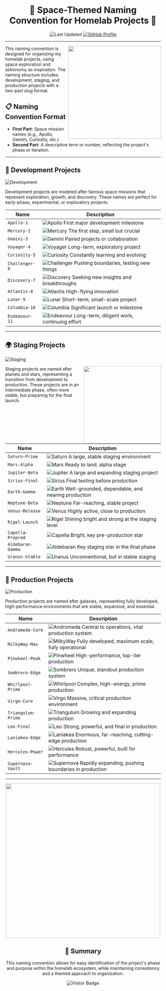 <div align="center">
  
# 🚀 Space-Themed Naming Convention for Homelab Projects 🌌

![Last Updated](https://img.shields.io/badge/Last%20Updated-2025--06--06-success)
[![GitHub Profile](https://img.shields.io/badge/GitHub-basher83-181717?style=flat&logo=github)](https://github.com/basher83)

</div>

---

<img align="right" width="300" src="https://media.giphy.com/media/v1.Y2lkPTc5MGI3NjExbnVxeHIwbGljYnMwc3JjMXVvdTVvMGJpZnVhMHNxb2w1ZHV2a2JlaSZlcD12MV9pbnRlcm5hbF9naWZfYnlfaWQmY3Q9Zw/l0HlNXbC72gJiIw8w/giphy.gif">

This naming convention is designed for organizing my homelab projects, using space exploration and astronomy as inspiration. The naming structure includes development, staging, and production projects with a two-part slug format.

## 📋 Naming Convention Format

- **First Part**: Space mission names (e.g., Apollo, Gemini, Curiosity, etc.)
- **Second Part**: A descriptive term or number, reflecting the project's phase or iteration.

---

## 🔬 Development Projects

![Development](https://img.shields.io/badge/Development-Space_Missions-blue?style=for-the-badge&logo=rocket&logoColor=white)

Development projects are modeled after famous space missions that represent exploration, growth, and discovery. These names are perfect for early-phase, experimental, or exploratory projects.

| Name | Description |
|------|-------------|
| `Apollo-1` | ![Apollo](https://img.shields.io/badge/-Apollo--1-orange) First major development milestone |
| `Mercury-2` | ![Mercury](https://img.shields.io/badge/-Mercury--2-silver) The first step, small but crucial |
| `Gemini-3` | ![Gemini](https://img.shields.io/badge/-Gemini--3-blue) Paired projects or collaboration |
| `Voyager-4` | ![Voyager](https://img.shields.io/badge/-Voyager--4-navy) Long-term, exploratory project |
| `Curiosity-5` | ![Curiosity](https://img.shields.io/badge/-Curiosity--5-red) Constantly learning and evolving |
| `Challenger-6` | ![Challenger](https://img.shields.io/badge/-Challenger--6-purple) Pushing boundaries, testing new things |
| `Discovery-7` | ![Discovery](https://img.shields.io/badge/-Discovery--7-teal) Seeking new insights and breakthroughs |
| `Atlantis-8` | ![Atlantis](https://img.shields.io/badge/-Atlantis--8-blue) High-flying innovation |
| `Lunar-9` | ![Lunar](https://img.shields.io/badge/-Lunar--9-lightgrey) Short-term, small-scale project |
| `Columbia-10` | ![Columbia](https://img.shields.io/badge/-Columbia--10-darkblue) Significant launch or milestone |
| `Endeavour-11` | ![Endeavour](https://img.shields.io/badge/-Endeavour--11-green) Long-term, diligent work, continuing effort |

---

## 🌍 Staging Projects 

![Staging](https://img.shields.io/badge/Staging-Planets_&_Stars-yellow?style=for-the-badge&logo=star&logoColor=white)

<img align="right" width="250" src="https://media.giphy.com/media/v1.Y2lkPTc5MGI3NjExNmx6Z3djZGp1d3FkM2NseTlvcHlyNzJrZ3Bhb2dxZWtxY2k5dWJkbCZlcD12MV9pbnRlcm5hbF9naWZfYnlfaWQmY3Q9Zw/lRqZaJEVPUQPuiFY1f/giphy.gif">

Staging projects are named after planets and stars, representing a transition from development to production. These projects are in an intermediate phase, often more stable, but preparing for the final launch.

| Name | Description |
|------|-------------|
| `Saturn-Prime` | ![Saturn](https://img.shields.io/badge/-Saturn--Prime-F4A460) A large, stable staging environment |
| `Mars-Alpha` | ![Mars](https://img.shields.io/badge/-Mars--Alpha-B22222) Ready to land, alpha stage |
| `Jupiter-Beta` | ![Jupiter](https://img.shields.io/badge/-Jupiter--Beta-CD853F) A large and expanding staging project |
| `Sirius-Final` | ![Sirius](https://img.shields.io/badge/-Sirius--Final-87CEEB) Final testing before production |
| `Earth-Gamma` | ![Earth](https://img.shields.io/badge/-Earth--Gamma-4169E1) Well-grounded, dependable, and nearing production |
| `Neptune-Beta` | ![Neptune](https://img.shields.io/badge/-Neptune--Beta-4682B4) Far-reaching, stable project |
| `Venus-Release` | ![Venus](https://img.shields.io/badge/-Venus--Release-FFD700) Highly active, close to production |
| `Rigel-Launch` | ![Rigel](https://img.shields.io/badge/-Rigel--Launch-00BFFF) Shining bright and strong at the staging level |
| `Capella-Preprod` | ![Capella](https://img.shields.io/badge/-Capella--Preprod-FF8C00) Bright, key pre-production star |
| `Aldebaran-Gamma` | ![Aldebaran](https://img.shields.io/badge/-Aldebaran--Gamma-FF4500) Key staging star in the final phase |
| `Uranus-Stable` | ![Uranus](https://img.shields.io/badge/-Uranus--Stable-40E0D0) Unconventional, but in stable staging |

---

## 🌌 Production Projects

![Production](https://img.shields.io/badge/Production-Galaxies-green?style=for-the-badge&logo=milky-way&logoColor=white)

Production projects are named after galaxies, representing fully developed, high-performance environments that are stable, expansive, and essential.

| Name | Description |
|------|-------------|
| `Andromeda-Core` | ![Andromeda](https://img.shields.io/badge/-Andromeda--Core-6A5ACD) Central to operations, vital production system |
| `MilkyWay-Max` | ![MilkyWay](https://img.shields.io/badge/-MilkyWay--Max-483D8B) Fully developed, maximum scale, fully operational |
| `Pinwheel-Peak` | ![Pinwheel](https://img.shields.io/badge/-Pinwheel--Peak-9370DB) High-performance, top-tier production |
| `Sombrero-Edge` | ![Sombrero](https://img.shields.io/badge/-Sombrero--Edge-8A2BE2) Unique, standout production system |
| `Whirlpool-Prime` | ![Whirlpool](https://img.shields.io/badge/-Whirlpool--Prime-9932CC) Complex, high-energy, prime production |
| `Virgo-Core` | ![Virgo](https://img.shields.io/badge/-Virgo--Core-BA55D3) Massive, critical production environment |
| `Triangulum-Prime` | ![Triangulum](https://img.shields.io/badge/-Triangulum--Prime-DA70D6) Growing and expanding production |
| `Leo-Final` | ![Leo](https://img.shields.io/badge/-Leo--Final-FF00FF) Strong, powerful, and final in production |
| `Laniakea-Edge` | ![Laniakea](https://img.shields.io/badge/-Laniakea--Edge-EE82EE) Enormous, far-reaching, cutting-edge production |
| `Hercules-Power` | ![Hercules](https://img.shields.io/badge/-Hercules--Power-DDA0DD) Robust, powerful, built for performance |
| `Supernova-Vault` | ![Supernova](https://img.shields.io/badge/-Supernova--Vault-FF69B4) Rapidly expanding, pushing boundaries in production |

---

<div align="center">
  
<img width="500" src="https://media.giphy.com/media/v1.Y2lkPTc5MGI3NjExMHFsbmJrZm45NGdxZWs1ZXZneG1mYWo3MjFuNXc5bnJtYnFjNnl1aiZlcD12MV9pbnRlcm5hbF9naWZfYnlfaWQmY3Q9Zw/xT9IgzoKnwFNmISR8I/giphy.gif">

## 📝 Summary

This naming convention allows for easy identification of the project's phase and purpose within the homelab ecosystem, while maintaining consistency and a themed approach to organization.

![Visitor Badge](https://visitor-badge.laobi.icu/badge?page_id=basher83.repo-naming-conventions)

</div>
